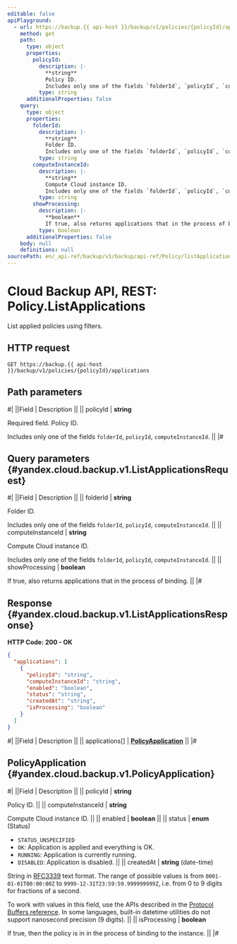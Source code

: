 ```yaml
---
editable: false
apiPlayground:
  - url: https://backup.{{ api-host }}/backup/v1/policies/{policyId}/applications
    method: get
    path:
      type: object
      properties:
        policyId:
          description: |-
            **string**
            Policy ID.
            Includes only one of the fields `folderId`, `policyId`, `computeInstanceId`.
          type: string
      additionalProperties: false
    query:
      type: object
      properties:
        folderId:
          description: |-
            **string**
            Folder ID.
            Includes only one of the fields `folderId`, `policyId`, `computeInstanceId`.
          type: string
        computeInstanceId:
          description: |-
            **string**
            Compute Cloud instance ID.
            Includes only one of the fields `folderId`, `policyId`, `computeInstanceId`.
          type: string
        showProcessing:
          description: |-
            **boolean**
            If true, also returns applications that in the process of binding.
          type: boolean
      additionalProperties: false
    body: null
    definitions: null
sourcePath: en/_api-ref/backup/v1/backup/api-ref/Policy/listApplications.md
---
```


# Cloud Backup API, REST: Policy.ListApplications

List applied policies using filters.

## HTTP request

```
GET https://backup.{{ api-host }}/backup/v1/policies/{policyId}/applications
```

## Path parameters

#|
||Field | Description ||
|| policyId | **string**

Required field. Policy ID.

Includes only one of the fields `folderId`, `policyId`, `computeInstanceId`. ||
|#

## Query parameters {#yandex.cloud.backup.v1.ListApplicationsRequest}

#|
||Field | Description ||
|| folderId | **string**

Folder ID.

Includes only one of the fields `folderId`, `policyId`, `computeInstanceId`. ||
|| computeInstanceId | **string**

Compute Cloud instance ID.

Includes only one of the fields `folderId`, `policyId`, `computeInstanceId`. ||
|| showProcessing | **boolean**

If true, also returns applications that in the process of binding. ||
|#

## Response {#yandex.cloud.backup.v1.ListApplicationsResponse}

**HTTP Code: 200 - OK**

```json
{
  "applications": [
    {
      "policyId": "string",
      "computeInstanceId": "string",
      "enabled": "boolean",
      "status": "string",
      "createdAt": "string",
      "isProcessing": "boolean"
    }
  ]
}
```

#|
||Field | Description ||
|| applications[] | **[PolicyApplication](#yandex.cloud.backup.v1.PolicyApplication)** ||
|#

## PolicyApplication {#yandex.cloud.backup.v1.PolicyApplication}

#|
||Field | Description ||
|| policyId | **string**

Policy ID. ||
|| computeInstanceId | **string**

Compute Cloud instance ID. ||
|| enabled | **boolean** ||
|| status | **enum** (Status)

- `STATUS_UNSPECIFIED`
- `OK`: Application is applied and everything is OK.
- `RUNNING`: Application is currently running.
- `DISABLED`: Application is disabled. ||
|| createdAt | **string** (date-time)

String in [RFC3339](https://www.ietf.org/rfc/rfc3339.txt) text format. The range of possible values is from
`0001-01-01T00:00:00Z` to `9999-12-31T23:59:59.999999999Z`, i.e. from 0 to 9 digits for fractions of a second.

To work with values in this field, use the APIs described in the
[Protocol Buffers reference](https://developers.google.com/protocol-buffers/docs/reference/overview).
In some languages, built-in datetime utilities do not support nanosecond precision (9 digits). ||
|| isProcessing | **boolean**

If true, then the policy is in in the process of binding to the instance. ||
|#
